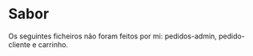 # Sabor 

Os seguintes ficheiros não foram feitos por mi: pedidos-admin, pedido-cliente e carrinho.
